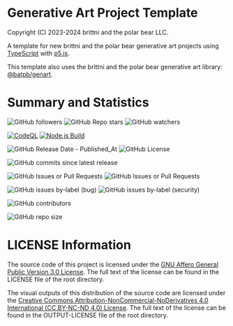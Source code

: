 # Generative Art Project Template

Copyright (C) 2023-2024 brittni and the polar bear LLC.

A template for new brittni and the polar bear generative art projects using [TypeScript](https://www.typescriptlang.org/) with [p5.js](https://p5js.org/).

This template also uses the brittni and the polar bear generative art
library: [@batpb/genart](https://www.npmjs.com/package/@batpb/genart).

# Summary and Statistics

![GitHub followers](https://img.shields.io/github/followers/brittni-and-the-polar-bear)
![GitHub Repo stars](https://img.shields.io/github/stars/brittni-and-the-polar-bear/generative-art-project-template)
![GitHub watchers](https://img.shields.io/github/watchers/brittni-and-the-polar-bear/generative-art-project-template)

[![CodeQL](https://github.com/brittni-and-the-polar-bear/generative-art-project-template/actions/workflows/codeql.yml/badge.svg)](https://github.com/brittni-and-the-polar-bear/generative-art-project-template/actions/workflows/codeql.yml)
[![Node.js Build](https://github.com/brittni-and-the-polar-bear/generative-art-project-template/actions/workflows/node-build.yml/badge.svg)](https://github.com/brittni-and-the-polar-bear/generative-art-project-template/actions/workflows/node-build.yml)

![GitHub Release Date - Published_At](https://img.shields.io/github/release-date/brittni-and-the-polar-bear/generative-art-project-template) ![GitHub License](https://img.shields.io/github/license/brittni-and-the-polar-bear/generative-art-project-template)

![GitHub commits since latest release](https://img.shields.io/github/commits-since/brittni-and-the-polar-bear/generative-art-project-template/latest)

![GitHub Issues or Pull Requests](https://img.shields.io/github/issues/brittni-and-the-polar-bear/generative-art-project-template)
![GitHub Issues or Pull Requests](https://img.shields.io/github/issues-pr/brittni-and-the-polar-bear/generative-art-project-template)

![GitHub issues by-label (bug)](https://img.shields.io/github/issues/brittni-and-the-polar-bear/generative-art-project-template/bug?color=red)
![GitHub issues by-label (security)](https://img.shields.io/github/issues/brittni-and-the-polar-bear/generative-art-project-template/security?color=red)

![GitHub contributors](https://img.shields.io/github/contributors-anon/brittni-and-the-polar-bear/generative-art-project-template)

![GitHub repo size](https://img.shields.io/github/repo-size/brittni-and-the-polar-bear/generative-art-project-template)

# LICENSE Information

The source code of this project is licensed under
the [GNU Affero General Public Version 3.0 License](https://www.gnu.org/licenses/agpl-3.0.en.html).
The full text of the license can be found in the LICENSE file of the root directory.

The visual outputs of this distribution of the source code are licensed under the
[Creative Commons Attribution-NonCommercial-NoDerivatives 4.0 International (CC BY-NC-ND 4.0) License](https://creativecommons.org/licenses/by-nc-nd/4.0/).
The full text of the license can be found in the OUTPUT-LICENSE file of the root directory.
